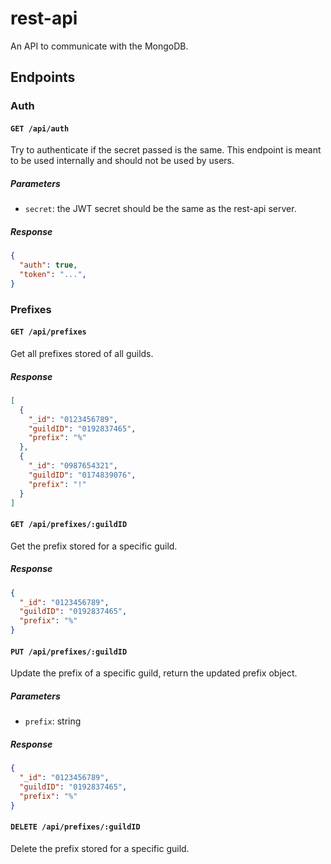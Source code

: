 # rest-api

An API to communicate with the MongoDB.

## Endpoints

### Auth

#### `GET /api/auth`

Try to authenticate if the secret passed is the same. This endpoint is meant to be used internally and should not be used by users.

##### Parameters

- `secret`: the JWT secret should be the same as the rest-api server.

##### Response

```json
{
  "auth": true,
  "token": "...",
}
```

### Prefixes

#### `GET /api/prefixes`

Get all prefixes stored of all guilds.

##### Response

```json
[
  {
    "_id": "0123456789",
    "guildID": "0192837465",
    "prefix": "%"
  },
  {
    "_id": "0987654321",
    "guildID": "0174839076",
    "prefix": "!"
  }
]
```

#### `GET /api/prefixes/:guildID`

Get the prefix stored for a specific guild.

##### Response

```json
{
  "_id": "0123456789",
  "guildID": "0192837465",
  "prefix": "%"
}
```

#### `PUT /api/prefixes/:guildID`

Update the prefix of a specific guild, return the updated prefix object.

##### Parameters

- `prefix`: string

##### Response

```json
{
  "_id": "0123456789",
  "guildID": "0192837465",
  "prefix": "%"
}
```

#### `DELETE /api/prefixes/:guildID`

Delete the prefix stored for a specific guild.
